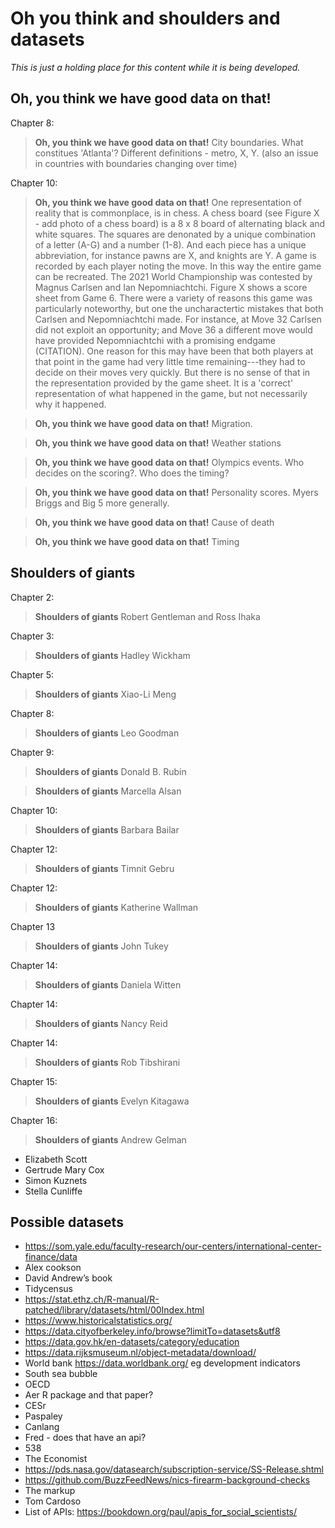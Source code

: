 
# Oh you think and shoulders and datasets

*This is just a holding place for this content while it is being developed.*

## Oh, you think we have good data on that!

Chapter 8:

> **Oh, you think we have good data on that!** City boundaries. What constitues 'Atlanta'? Different definitions - metro, X, Y. (also an issue in countries with boundaries changing over time)


Chapter 10:

> **Oh, you think we have good data on that!** One representation of reality that is commonplace, is in chess. A chess board (see Figure X - add photo of a chess board) is a 8 x 8 board of alternating black and white squares. The squares are denonated by a unique combination of a letter (A-G) and a number (1-8). And each piece has a unique abbreviation, for instance pawns are X, and knights are Y. A game is recorded by each player noting the move. In this way the entire game can be recreated. The 2021 World Championship was contested by Magnus Carlsen and Ian Nepomniachtchi. Figure X shows a score sheet from Game 6. There were a variety of reasons this game was particularly noteworthy, but one the uncharactertic mistakes that both Carlsen and Nepomniachtchi made. For instance, at Move 32 Carlsen did not exploit an opportunity; and Move 36 a different move would have provided Nepomniachtchi with a promising endgame (CITATION). One reason for this may have been that both players at that point in the game had very little time remaining---they had to decide on their moves very quickly. But there is no sense of that in the representation provided by the game sheet. It is a 'correct' representation of what happened in the game, but not necessarily why it happened.


> **Oh, you think we have good data on that!** Migration.

> **Oh, you think we have good data on that!** Weather stations 

> **Oh, you think we have good data on that!** Olympics events. Who decides on the scoring?. Who does the timing?

> **Oh, you think we have good data on that!** Personality scores. Myers Briggs and Big 5 more generally.

> **Oh, you think we have good data on that!** Cause of death


> **Oh, you think we have good data on that!** Timing


## Shoulders of giants




Chapter 2: 

> **Shoulders of giants** Robert Gentleman and Ross Ihaka

Chapter 3: 

> **Shoulders of giants** Hadley Wickham

Chapter 5:

> **Shoulders of giants** Xiao-Li Meng

Chapter 8:

> **Shoulders of giants** Leo Goodman

Chapter 9:

> **Shoulders of giants** Donald B. Rubin

> **Shoulders of giants** Marcella Alsan

Chapter 10:

> **Shoulders of giants** Barbara Bailar

Chapter 12:

> **Shoulders of giants** Timnit Gebru

Chapter 12:

> **Shoulders of giants** Katherine Wallman

Chapter 13

> **Shoulders of giants** John Tukey

Chapter 14:

> **Shoulders of giants** Daniela Witten

Chapter 14:

> **Shoulders of giants** Nancy Reid

Chapter 14:

> **Shoulders of giants** Rob Tibshirani

Chapter 15:

> **Shoulders of giants** Evelyn Kitagawa

Chapter 16:

> **Shoulders of giants** Andrew Gelman



- Elizabeth Scott
- Gertrude Mary Cox
- Simon Kuznets
- Stella Cunliffe






## Possible datasets

- https://som.yale.edu/faculty-research/our-centers/international-center-finance/data
- Alex cookson
- David Andrew’s book
- Tidycensus
- https://stat.ethz.ch/R-manual/R-patched/library/datasets/html/00Index.html
- https://www.historicalstatistics.org/
- https://data.cityofberkeley.info/browse?limitTo=datasets&utf8
- https://data.gov.hk/en-datasets/category/education
- https://data.rijksmuseum.nl/object-metadata/download/
- World bank https://data.worldbank.org/ eg development indicators
- South sea bubble
- OECD 
- Aer R package and that paper?
- CESr
- Paspaley
- Canlang
- Fred - does that have an api?
- 538
- The Economist
- https://pds.nasa.gov/datasearch/subscription-service/SS-Release.shtml
- https://github.com/BuzzFeedNews/nics-firearm-background-checks
- The markup
- Tom Cardoso 
- List of APIs: https://bookdown.org/paul/apis_for_social_scientists/


